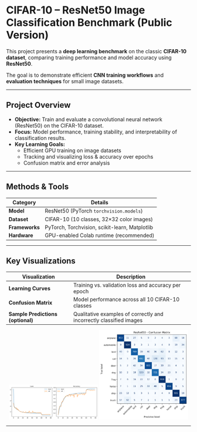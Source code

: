 # CIFAR-10 – ResNet50 Image Classification Benchmark (Public Version)

This project presents a **deep learning benchmark** on the classic **CIFAR-10 dataset**, comparing training performance and model accuracy using **ResNet50**.  

The goal is to demonstrate efficient **CNN training workflows** and **evaluation techniques** for small image datasets.

---

## Project Overview

- **Objective:** Train and evaluate a convolutional neural network (ResNet50) on the CIFAR-10 dataset.  
- **Focus:** Model performance, training stability, and interpretability of classification results.  
- **Key Learning Goals:**
  - Efficient GPU training on image datasets
  - Tracking and visualizing loss & accuracy over epochs
  - Confusion matrix and error analysis

---

## Methods & Tools

| Category | Details |
|-----------|----------|
| **Model** | ResNet50 (PyTorch `torchvision.models`) |
| **Dataset** | CIFAR-10 (10 classes, 32×32 color images) |
| **Frameworks** | PyTorch, Torchvision, scikit-learn, Matplotlib |
| **Hardware** | GPU-enabled Colab runtime (recommended) |

---

## Key Visualizations

| Visualization | Description |
|----------------|-------------|
| **Learning Curves** | Training vs. validation loss and accuracy per epoch |
| **Confusion Matrix** | Model performance across all 10 CIFAR-10 classes |
| **Sample Predictions (optional)** | Qualitative examples of correctly and incorrectly classified images |

<p align="center">
  <img src="reports/resnet50_learning_curves.png" width="48%" />
  <img src="reports/resnet50_confusion_matrix.png" width="48%" />
</p>

---
